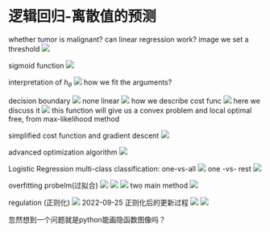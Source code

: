 # 逻辑回归-离散值的预测
whether tumor is malignant?
can linear regression work?
image we set a threshold
![](./image/220922152920.png)

sigmoid function
![](./image/220922153430.png)

interpretation of $h_\theta$
![](./image/220922153735.png) 
how we fit the arguments?

decision boundary
![](./image/220922160031.png)
none linear
![](./image/220922160323.png)
how we describe cost func
![](./image/220922160709.png)
here we discuss it
![](./image/220922161237.png)
this function will give us a convex problem and local optimal free, from max-likelihood method

simplified cost function and gradient descent
![](./image/220922162358.png)

advanced optimization algorithm
![](./image/220922162830.png)

Logistic Regression
multi-class classification: one-vs-all
![](./image/220922164554.png)
one -vs- rest
![](./image/220922164919.png)

overfitting probelm(过拟合)
![](./image/220922165216.png)
![](./image/220922165304.png)
![](./image/220922165445.png)
two main method
![](./image/220922165748.png)

regulation (正则化)
![](./image/220923154432.png)
2022-09-25 正则化后的更新过程
![](./image/220925105010.png)
![](./image/220925105334.png)

忽然想到一个问题就是python能画隐函数图像吗？

